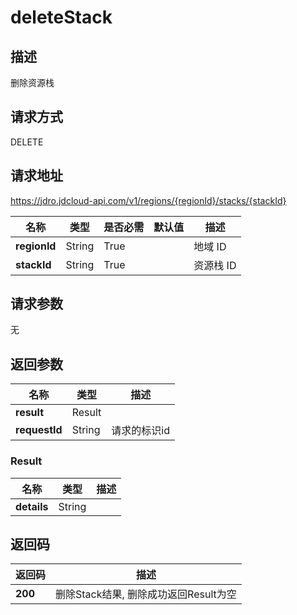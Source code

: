 # deleteStack


## 描述
删除资源栈

## 请求方式
DELETE

## 请求地址
https://jdro.jdcloud-api.com/v1/regions/{regionId}/stacks/{stackId}

|名称|类型|是否必需|默认值|描述|
|---|---|---|---|---|
|**regionId**|String|True| |地域 ID|
|**stackId**|String|True| |资源栈 ID|

## 请求参数
无


## 返回参数
|名称|类型|描述|
|---|---|---|
|**result**|Result| |
|**requestId**|String|请求的标识id|

### Result
|名称|类型|描述|
|---|---|---|
|**details**|String| |

## 返回码
|返回码|描述|
|---|---|
|**200**|删除Stack结果, 删除成功返回Result为空|

